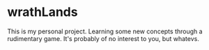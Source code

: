 # wrathLands
This is my personal project. Learning some new concepts through a rudimentary game.
It's probably of no interest to you, but whatevs.
